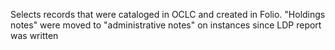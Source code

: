Selects records that were cataloged in OCLC and created in Folio.
"Holdings notes" were moved to "administrative notes" on instances since LDP report was written
